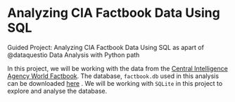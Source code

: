 # Analyzing CIA Factbook Data Using SQL

Guided Project: Analyzing CIA Factbook Data Using SQL as apart of @dataquestio Data Analysis with Python path


In this project, we will be working with the data from the [Central Intelligence Agency World Factbook](https://www.cia.gov/library/publications/the-world-factbook/). The database, `factbook.db` used in this analysis can be downloaded [here](https://dsserver-prod-resources-1.s3.amazonaws.com/257/factbook.db) . We will be working with `SQLite` in this project to explore and analyse the database.
